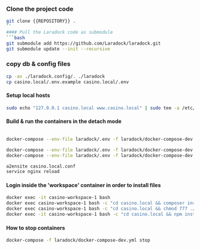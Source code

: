 ### Clone the project code
```bash
git clone {{REPOSITORY}} .
``
#### Pull the Laradock code as submodule
```bash
git submodule add https://github.com/Laradock/laradock.git
git submodule update --init --recursive
```


### copy db & config files
```bash
cp -av ./laradock.config/. ./laradock
cp casino.local/.env.example casino.local/.env
```

#### Setup local hosts
```bash
sudo echo "127.0.0.1 casino.local www.casino.local" | sudo tee -a /etc/hosts
```

#### Build & run the containers in the detach mode
```bash

docker-compose --env-file laradock/.env -f laradock/docker-compose-dev.yml up -d nginx workspace php-fpm postgres rabbitmq redis

docker-compose --env-file laradock/.env -f laradock/docker-compose-dev.yml restart nginx
docker-compose --env-file laradock/.env -f laradock/docker-compose-dev.yml stop 

a2ensite casino.local.conf
service nginx reload
```

#### Login inside the 'workspace' container in order to install files
```bash
docker exec -it casino-workspace-1 bash
docker exec casino-workspace-1 bash -c "cd casino.local && composer install -n && php artisan migrate"
docker exec casino-workspace-1 bash -c "cd casino.local && chmod 777 ./storage -R && chmod 777 ./bootstrap/cache -R"
docker exec -it casino-workspace-1 bash -c "cd casino.local && npm install && npm run build"
```

#### How to stop containers
```bash
docker-compose -f laradock/docker-compose-dev.yml stop
```
